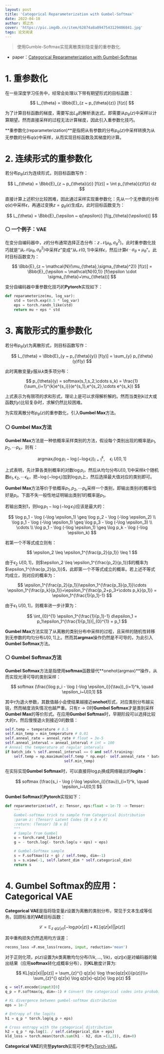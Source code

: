 ```yaml
---
layout: post
title: 'Categorical Reparameterization with Gumbel-Softmax'
date: 2022-04-10
author: 郑之杰
cover: 'https://pic.imgdb.cn/item/62874a8a0947543129406841.jpg'
tags: 论文阅读
---
```


> 使用Gumble-Softmax实现离散类别隐变量的重参数化.

- paper：[Categorical Reparameterization with Gumbel-Softmax](https://arxiv.org/abs/1611.01144)

# 1. 重参数化

在一些深度学习任务中，经常会处理以下带有期望形式的目标函数：

$$ L_{\theta} = \Bbb{E}_{z ~ p_{\theta}(z)} [f(z)] $$

为了计算目标函数的梯度，需要写出$L_{\theta}$的解析表达式，即需要从$p_{\theta}(z)$中采样以计算期望。然而直接采样的过程无法计算梯度，因此引入重参数化技巧。

**重参数化(reparameterization)**是指把从有参数的分布$p_{\theta}(z)$中采样转换为从无参数的分布$q(\epsilon)$中采样，从而实现目标函数及其梯度的计算。

# 2. 连续形式的重参数化

若分布$p_{\theta}(z)$为连续形式，则目标函数写作：

$$ L_{\theta} = \Bbb{E}_{z ~ p_{\theta}(z)} [f(z)] = \int p_{\theta}(z)f(z) dz $$

直接计算上述积分比较困难，因此通过采样实现重参数化：先从一个无参数的分布$q(\epsilon)$中采样$\epsilon$，再通过变换$z=g_{\theta}(\epsilon)$生成$z$。此时目标函数变为：

$$ L_{\theta} = \Bbb{E}_{\epsilon ~ q(\epsilon)} [f(g_{\theta}(\epsilon))] $$


### ⚪ 一个例子：VAE

在变分自编码器中，$z$的分布通常选择正态分布：$z~\mathcal{N}(\mu_{\theta},\sigma_{\theta}^2)$。此时重参数化技巧就是“从$\mathcal{N}(\mu_{\theta},\sigma_{\theta}^2)$中采样$z$”变成“从$\mathcal{N}(0,1)$中采样$\epsilon$，然后计算$\epsilon \cdot \sigma_{\theta}+\mu_{\theta}$”。此时目标函数变为：

$$ \Bbb{E}_{z ~ \mathcal{N}(\mu_{\theta},\sigma_{\theta}^2)} [f(z)] =  \Bbb{E}_{\epsilon ~ \mathcal{N}(0,1)} [f(\epsilon \cdot \sigma_{\theta}+\mu_{\theta})] $$

变分自编码器中重参数化技巧的**Pytorch**实现如下：

```python
def reparameterize(mu, log_var):
    std = torch.exp(0.5 * log_var)
    eps = torch.randn_like(std)
    return mu + eps * std
```

# 3. 离散形式的重参数化

若分布$p_{\theta}(y)$为离散形式，则目标函数写作：

$$ L_{\theta} = \Bbb{E}_{y ~ p_{\theta}(y)} [f(y)] = \sum_{y} p_{\theta}(y)f(y)  $$

此时离散变量$y$服从$k$类多项分布：

$$ p_{\theta}(y) = softmax(s_1,s_2,\cdots s_k) = \frac{1}{\sum_{i=1}^{k}e^{s_i}}(e^{s_1},e^{s_2},\cdots e^{s_k}) $$

上式表示为有限项的求和形式，理论上是可以求得解析解的。然而当类别$k$过大或函数$f(y)$比较复杂时，求解仍然比较困难。

为实现离散分布$p_{\theta}(z)$的重参数化，引入**Gumbel Max**方法。

### ⚪ Gumbel Max方法

**Gumbel Max**方法是一种依概率采样类别的方法，假设每个类别出现的概率是$p_1,p_2,\cdots p_k$，则有：

$$ \mathop{\arg \max}_{i} (\log p_i - \log (-\log \epsilon_i))_{i=1}^k, \quad \epsilon_i~U[0,1] $$

上式表明，先计算各类别概率的对数$\log p_i$，然后从均匀分布$U[0,1]$中采样$k$个随机数$\epsilon_1,\epsilon_2,\cdots \epsilon_k$，把$- \log (-\log \epsilon_i)$加到$\log p_i$上，然后选择最大值对应的类别即可。

**Gumbel Max**方法等价于依概率$p_1,p_2,\cdots p_k$采样一个类别，即输出类别$i$的概率恰好是$p_i$。下面不失一般性地证明输出类别$1$的概率是$p_1$。

若输出类别$1$，则$\log p_1 - \log (-\log \epsilon_1)$应该是最大的：

$$ \log p_1 - \log (-\log \epsilon_1) \geq \log p_2 - \log (-\log \epsilon_2) \\ \log p_1 - \log (-\log \epsilon_1) \geq \log p_3 - \log (-\log \epsilon_3) \\ \cdots \\ \log p_1 - \log (-\log \epsilon_1) \geq \log p_k - \log (-\log \epsilon_k) $$

若第一个不等式成立则有：

$$ \epsilon_2 \leq \epsilon_1^{\frac{p_2}{p_1}} 
\leq 1 $$

由于$\epsilon_2~U[0,1]$，则$\epsilon_2 \leq \epsilon_1^{\frac{p_2}{p_1}}$的概率为$\epsilon_1^{\frac{p_2}{p_1}}$，此即第一个不等式成立的概率。若上述不等式均成立，则对应的概率为：

$$ \epsilon_1^{\frac{p_2}{p_1}}\epsilon_1^{\frac{p_3}{p_1}}\cdots \epsilon_1^{\frac{p_k}{p_1}}=\epsilon_1^{\frac{p_2+p_3+\cdots p_k}{p_1}} = \epsilon_1^{\frac{1}{p_1}-1} $$

由于$\epsilon_1~U[0,1]$，则概率进一步计算为：

$$ \int_{0}^{1} \epsilon_1^{\frac{1}{p_1}-1} d\epsilon_1 = p_1\epsilon_1^{\frac{1}{p_1}}|_{0}^{1} = p_1 $$

**Gumbel Max**方法实现了从离散的类别分布中采样的过程，且采样的随机性转移到无参数的均匀分布$U[0,1]$上。然而其**argmax**操作仍然是不可导的，为此引入**Gumbel Softmax**方法。

### ⚪ Gumbel Softmax方法

**Gumbel Softmax**方法是指使用**softmax**函数替代**onehot(argmax)**操作，从而实现光滑可导的类别采样：

$$ softmax (\frac{\log p_i - \log (-\log \epsilon_i)}{\tau})_{i=1}^k, \quad \epsilon_i~U[0,1] $$

其中$\tau$为退火参数，其数值越小会使结果越接近**onehot**形式，对应类别分布越尖锐，然而梯度消失情况也越严重。只有$\tau \to 0$时**Gumbel Softmax**才是类别采样**Gumbel Max**的等价形式。在应用**Gumbel Softmax**时，早期阶段可以选择比较大的$\tau$，然后慢慢退火到接近$0$的数值：

```python
self.temp = temperature # 0.5
self.min_temp = min_temperature # 0.01
self.anneal_rate = anneal_rate # float = 3e-5
self.anneal_interval = anneal_interval # int = 100
# Anneal the temperature at regular intervals
if batch_idx % self.anneal_interval == 0 and self.training:
    self.temp = np.maximum(self.temp * np.exp(- self.anneal_rate * batch_idx),
                           self.min_temp)
```

在实际实现**Gumbel Softmax**时，可以直接将$\log p_i$换成网络输出的**logits**：

$$ softmax (\frac{s_i - \log (-\log \epsilon_i)}{\tau})_{i=1}^k, \quad \epsilon_i~U[0,1] $$

**Gumbel Softmax**的**Pytorch**实现如下：

```python
def reparameterize(self, z: Tensor, eps:float = 1e-7) -> Tensor:
    """
    Gumbel-softmax trick to sample from Categorical Distribution
    :param z: (Tensor) Latent Codes [B x D x K]
    :return: (Tensor) [B x D]
    """
    # Sample from Gumbel
    u = torch.rand_like(z)
    g = - torch.log(- torch.log(u + eps) + eps)

    # Gumbel-Softmax sample
    s = F.softmax((z + g) / self.temp, dim=-1)
    s = s.view(-1, self.latent_dim * self.categorical_dim)
    return s
```

# 4. Gumbel Softmax的应用：Categorical VAE

**Categorical VAE**是指将隐变量$z$设置为离散的类别分布，常见于文本生成等任务。回顾标准的**VAE**目标函数：

$$ \mathcal{L}  = \mathbb{E}_{z \text{~} q(z|x)} [-\log p(x | z)] + KL[q(z|x)||p(z)] $$

其中重构损失仍然选用均方误差：

```python
recons_loss =F.mse_loss(recons, input, reduction='mean')
```

对于正则化项，$p(z)$设置为$k$类离散均匀分布$(1/k,...,1/k)$，$q(z\|x)$是对编码器的输出结果（应用**softmax**转化成概率分布），则**KL**散度计算为:

$$ KL[q(z|x)||p(z)] = \sum_{z}^{} q(z|x) \log \frac{q(z|x)}{p(z)}\\= \sum_{z}^{} q(z|x) \log q(z|x)-q(z|x) \log p(z) $$

```python
q = self.encode(input)[0]
q_p = F.softmax(q, dim=-1) # Convert the categorical codes into probabilities

# KL divergence between gumbel-softmax distribution
eps = 1e-7

# Entropy of the logits
h1 = q_p * torch.log(q_p + eps)

# Cross entropy with the categorical distribution
h2 = q_p * np.log(1. / self.categorical_dim + eps)
kld_loss = torch.mean(torch.sum(h1 - h2, dim =(1,2)), dim=0)
```

**Categorical VAE**的完整**pytorch**实现可参考[PyTorch-VAE](https://github.com/AntixK/PyTorch-VAE/blob/master/models/cat_vae.py)。
